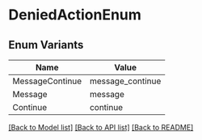 # DeniedActionEnum

## Enum Variants

| Name | Value |
|---- | -----|
| MessageContinue | message_continue |
| Message | message |
| Continue | continue |


[[Back to Model list]](../README.md#documentation-for-models) [[Back to API list]](../README.md#documentation-for-api-endpoints) [[Back to README]](../README.md)


